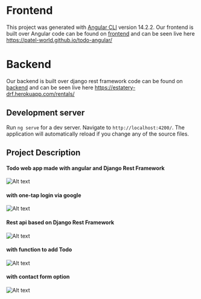# Frontend

This project was generated with [Angular CLI](https://github.com/angular/angular-cli) version 14.2.2.
Our frontend is built over Angular
code can be found on <a href="https://github.com/Patel-world/todo-angular">frontend</a>
and can be seen live here <a href="https://patel-world.github.io/todo-angular/">https://patel-world.github.io/todo-angular/</a>

# Backend

Our backend is built over django rest framework 
code can be found on <a href="https://github.com/Patel-world/todo-angular/tree/backend">backend</a>
and can be seen live here <a href="https://todo-rest-ng.herokuapp.com/todos/">https://estatery-drf.herokuapp.com/rentals/<a>

## Development server

Run `ng serve` for a dev server. Navigate to `http://localhost:4200/`. The application will automatically reload if you change any of the source files.

## Project Description

<h4 style="colo:blue">Todo web app made with angular and Django Rest Framework</h4>
<img src="https://i.imgur.com/y3EIbe3.png" alt="Alt text" title="Optional title">



<h4 style="colo:blue">with one-tap login via google</h4>
<img src="https://i.imgur.com/Vx06C1r.png" alt="Alt text" title="Optional title">


<h4 style="colo:blue">Rest api based on Django Rest Framework</h4>
<img src="https://i.imgur.com/JoIxQrs.png" alt="Alt text" title="Optional title">

<h4 style="colo:blue">with function to add Todo</h4>
<img src="https://i.imgur.com/F4bjlx9.png" alt="Alt text" title="Optional title">

<h4 style="colo:blue">with contact form option</h4>
<img src="https://i.imgur.com/HrGI81j.png" alt="Alt text" title="Optional title">
